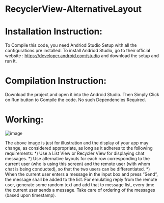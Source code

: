 # RecyclerView-AlternativeLayout


# Installation Instruction:
To Compile this code, you need Andriod Studio Setup with all the configurations pre installed. 
To install Andriod Studio, go to their official website : https://developer.android.com/studio and download the setup and run it.

# Compilation Instruction:
Download the project and open it into the Android Studio. Then Simply Click on Run button to Compile the code. No such Dependencies Required.

# Working:
![image](https://user-images.githubusercontent.com/68895316/120929785-da865c80-c703-11eb-8bde-a901924945e9.png)

The above image is just for illustration and the display of your app may change, as considered
appropriate, as long as it adheres to the following requirements:
*) Use a List View or Recycler View for displaying chat messages.
*) Use alternative layouts for each row corresponding to the current user (who is using this screen)
and the remote user (with whom chat is being conducted), so that the two users can be
differentiated.
*) When the current user enters a message in the input box and press “Send”, the message shall be
added to the list. For emulating reply from the remote user, generate some random text and add
that to message list, every time the current user sends a message. Take care of ordering of the
messages (based upon timestamp).



